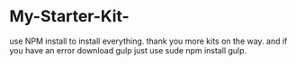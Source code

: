 # My-Starter-Kit-
use NPM install to install everything.
thank you more kits on the way.
and if you have an error download gulp just use sude npm install gulp.
